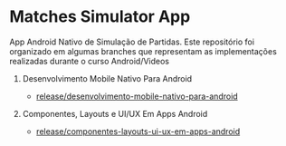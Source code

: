 # Matches Simulator App

App Android Nativo de Simulação de Partidas.
Este repositório foi organizado em algumas branches que representam as implementações realizadas durante o curso Android/Videos

1. Desenvolvimento Mobile Nativo Para Android
    - [release/desenvolvimento-mobile-nativo-para-android](https://github.com/RafaelKamada/dio-matches-simulator-app/tree/release/desenvolvimento-mobile-nativo-para-android)
    
2. Componentes, Layouts e UI/UX Em Apps Android
    - [release/componentes-layouts-ui-ux-em-apps-android](https://github.com/RafaelKamada/dio-matches-simulator-app/tree/release/componentes-layouts-ui-ux-em-apps-android)
